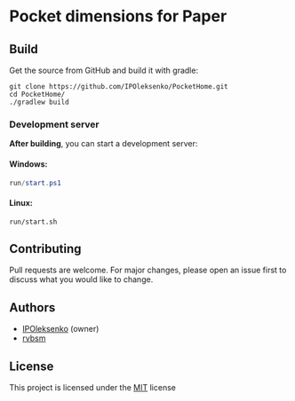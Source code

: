 # Pocket dimensions for Paper

## Build

Get the source from GitHub and build it with gradle:

```shell
git clone https://github.com/IPOleksenko/PocketHome.git
cd PocketHome/
./gradlew build
```

### Development server

__After building__, you can start a development server:

#### Windows:

```powershell
run/start.ps1
```

#### Linux:

```shell
run/start.sh
```

## Contributing
Pull requests are welcome. For major changes, please open an issue first
to discuss what you would like to change.

## Authors
  - [IPOleksenko](https://github.com/IPOleksenko) (owner)
  - [rvbsm](https://github.com/rvbsm)

## License

This project is licensed under the [MIT][license] license

[license]: ../main/LICENSE
